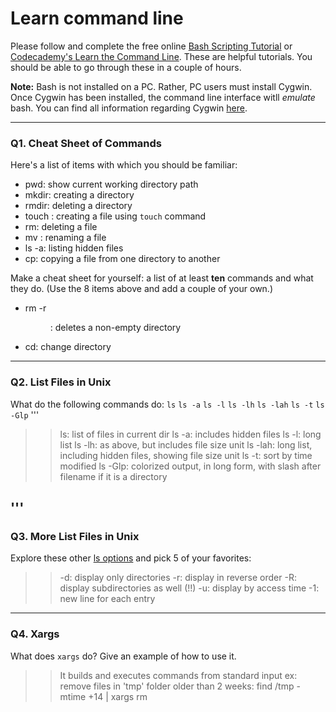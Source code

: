 # Learn command line

Please follow and complete the free online [Bash Scripting Tutorial](https://ryanstutorials.net/bash-scripting-tutorial/) or [Codecademy's Learn the Command Line](https://www.codecademy.com/learn/learn-the-command-line). These are helpful tutorials. You should be able to go through these in a couple of hours.

**Note:** Bash is not installed on a PC. Rather, PC users must install Cygwin. Once Cygwin has been installed, the command line interface witll _emulate_ bash. You can find all information regarding Cygwin [here](https://www.cygwin.com/).

---

### Q1.  Cheat Sheet of Commands

Here's a list of items with which you should be familiar:
* pwd: show current working directory path
* mkdir: creating a directory
* rmdir: deleting a directory
* touch <filename>: creating a file using `touch` command
* rm: deleting a file
* mv <old name> <new name>: renaming a file
* ls -a: listing hidden files
* cp: copying a file from one directory to another

Make a cheat sheet for yourself: a list of at least **ten** commands and what they do.  (Use the 8 items above and add a couple of your own.)
>>
* rm -r <dir>: deletes a non-empty directory
* cd: change directory

---

### Q2.  List Files in Unix

What do the following commands do:
`ls`
`ls -a`
`ls -l`
`ls -lh`
`ls -lah`
`ls -t`
`ls -Glp`
'''
>> ls: list of files in current dir
ls -a: includes hidden files
ls -l: long list
ls -lh: as above, but includes file size unit
ls -lah: long list, including hidden files, showing file size unit
ls -t: sort by time modified
ls -Glp: colorized output, in long form, with slash after filename if it is a directory

'''
---

### Q3.  More List Files in Unix

Explore these other [ls options](http://www.techonthenet.com/unix/basic/ls.php) and pick 5 of your favorites:

>> -d: display only directories
-r: display in reverse order
-R: display subdirectories as well (!!)
-u: display by access time
-1: new line for each entry

---

### Q4.  Xargs

What does `xargs` do? Give an example of how to use it.

>> It builds and executes commands from standard input
>> ex: remove files in 'tmp' folder older than 2 weeks: 
>> find /tmp -mtime +14 | xargs rm
